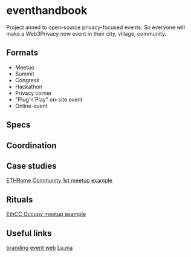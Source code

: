 # eventhandbook

Project aimed to open-source privacy-focused events. So everyone will make a Web3Privacy now event in their city, village, community.

## Formats

- Meetuo
- Summit
- Congress
- Hackathon
- Privacy corner
- "Plug'n'Play" on-site event
- Online-event

## Specs

## Coordination

## Case studies
[ETHRome Community 1st meetup example](https://mirror.xyz/0x0f1F3DAf416B74DB3DE55Eb4D7513a80F4841073/bzv735Bc1zak7Yi-NcxWavMQKgt2ANXQtpkrSp8Xg3o)

## Rituals

[EthCC Occupy meetup example](https://hackmd.io/Y82W7109RgqcXmwbori5hg?view#How-would-it-work)

## Useful links

[branding](https://github.com/web3privacy/brand/tree/main)
[event web](http://web3privacy.info/events/)
[Lu.ma](http://lu.ma/web3privacy)

